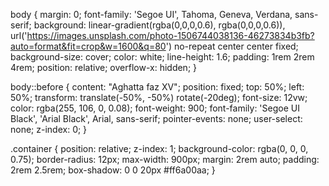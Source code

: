 body {
  margin: 0;
  font-family: 'Segoe UI', Tahoma, Geneva, Verdana, sans-serif;
  background: 
    linear-gradient(rgba(0,0,0,0.6), rgba(0,0,0,0.6)),
    url('https://images.unsplash.com/photo-1506744038136-46273834b3fb?auto=format&fit=crop&w=1600&q=80') no-repeat center center fixed;
  background-size: cover;
  color: white;
  line-height: 1.6;
  padding: 1rem 2rem 4rem;
  position: relative;
  overflow-x: hidden;
}

body::before {
  content: "Aghatta faz XV";
  position: fixed;
  top: 50%;
  left: 50%;
  transform: translate(-50%, -50%) rotate(-20deg);
  font-size: 12vw;
  color: rgba(255, 106, 0, 0.08);
  font-weight: 900;
  font-family: 'Segoe UI Black', 'Arial Black', Arial, sans-serif;
  pointer-events: none;
  user-select: none;
  z-index: 0;
}

.container {
  position: relative;
  z-index: 1;
  background-color: rgba(0, 0, 0, 0.75);
  border-radius: 12px;
  max-width: 900px;
  margin: 2rem auto;
  padding: 2rem 2.5rem;
  box-shadow: 0 0 20px #ff6a00aa;
}
